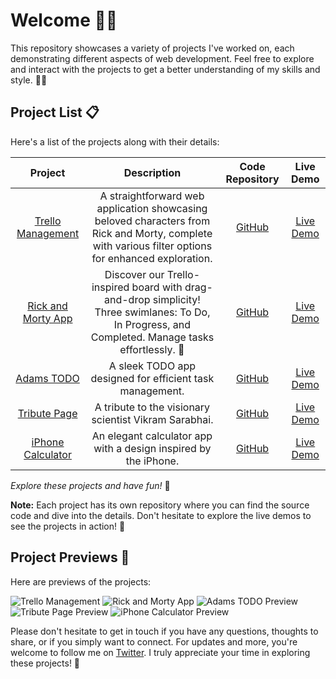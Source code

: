 # Welcome 🚀🎉

This repository showcases a variety of projects I've worked on, each demonstrating different aspects of web development. Feel free to explore and interact with the projects to get a better understanding of my skills and style. 👨‍💻

## Project List 📋

Here's a list of the projects along with their details:

| Project | Description | Code Repository | Live Demo |
| :-----: | :---------: | :-------------: | :-------: |
| [Trello Management](https://trellomanagement.vercel.app/) | A straightforward web application showcasing beloved characters from Rick and Morty, complete with various filter options for enhanced exploration. | [GitHub](https://github.com/PriyansuMaurya/Trello-Management) | [Live Demo](https://trellomanagement.vercel.app/) |
| [Rick and Morty App](https://rickkandmorty.vercel.app/) | Discover our Trello-inspired board with drag-and-drop simplicity! Three swimlanes: To Do, In Progress, and Completed. Manage tasks effortlessly. 🚀 | [GitHub](https://github.com/PriyansuMaurya/Rick-and-Morty-App) | [Live Demo](https://rickkandmorty.vercel.app/) |
| [Adams TODO](https://priyansumaurya.github.io/code-trio/adams-todo/) | A sleek TODO app designed for efficient task management. | [GitHub](https://github.com/PriyansuMaurya/code-trio/tree/main/adams-todo) | [Live Demo](https://priyansumaurya.github.io/code-trio/adams-todo/) |
| [Tribute Page](https://priyansumaurya.github.io/code-trio/tribute-to-vikram-sarabhai/) | A tribute to the visionary scientist Vikram Sarabhai. | [GitHub](https://github.com/PriyansuMaurya/code-trio/tree/main/tribute-to-vikram-sarabhai) | [Live Demo](https://priyansumaurya.github.io/code-trio/tribute-to-vikram-sarabhai/) |
| [iPhone Calculator](https://priyansumaurya.github.io/code-trio/calculator/) | An elegant calculator app with a design inspired by the iPhone. | [GitHub](https://github.com/PriyansuMaurya/code-trio/tree/main/calculator) | [Live Demo](https://priyansumaurya.github.io/code-trio/calculator/) |

_Explore these projects and have fun!_ 🎈

**Note:** Each project has its own repository where you can find the source code and dive into the details. Don't hesitate to explore the live demos to see the projects in action! 🤖

## Project Previews 📸

Here are previews of the projects:

![Trello Management](https://github.com/PriyansuMaurya/CodeTrio/assets/101447544/c1b93ef8-5ac6-4ada-98d5-e9b23f95a907)
![Rick and Morty App](https://github.com/PriyansuMaurya/CodeTrio/assets/101447544/02885109-5982-432b-b956-4cc8e5fd64bb)
![Adams TODO Preview](https://user-images.githubusercontent.com/101447544/213121658-bf3a9fc3-6668-40ec-b23e-e35294843414.png)
![Tribute Page Preview](https://user-images.githubusercontent.com/101447544/213121576-52275855-952f-429e-8e8a-cc8556f0abf7.png)
![iPhone Calculator Preview](https://user-images.githubusercontent.com/101447544/213121729-42571e08-c554-458d-81cb-6c5387802b26.png)

Please don't hesitate to get in touch if you have any questions, thoughts to share, or if you simply want to connect. For updates and more, you're welcome to follow me on [Twitter](https://twitter.com/PrianshuMaurya). I truly appreciate your time in exploring these projects! 🙌
